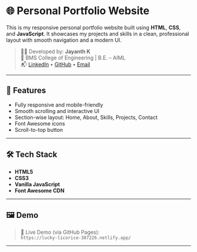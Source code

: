 # 🌐 Personal Portfolio Website

This is my responsive personal portfolio website built using **HTML**, **CSS**, and **JavaScript**. It showcases my projects and  skills in a clean, professional layout with smooth navigation and a modern UI.

> 👨‍💻 Developed by: **Jayanth K**  
> 📍 BMS College of Engineering | B.E. – AIML  
> 📬 [LinkedIn](https://www.linkedin.com/in/jayanth-k-913095247/) • [GitHub](https://github.com/Jayanth-K27) • [Email](kjayanth2627@gmail.com)

---

## 🚀 Features

- Fully responsive and mobile-friendly
- Smooth scrolling and interactive UI
- Section-wise layout: Home, About, Skills, Projects, Contact
- Font Awesome icons
- Scroll-to-top button

---

## 🛠 Tech Stack

- **HTML5**
- **CSS3**
- **Vanilla JavaScript**
- **Font Awesome CDN**

---

## 🖼 Demo

> 🔗 Live Demo (via GitHub Pages):  
> `https://lucky-licorice-307226.netlify.app/`

---
